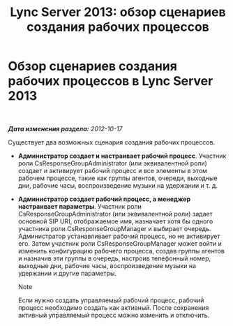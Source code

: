 ﻿---
title: 'Lync Server 2013: обзор сценариев создания рабочих процессов'
TOCTitle: Обзор сценариев создания рабочих процессов
ms:assetid: 05e0c175-0f1a-4bb1-b048-c68584d00649
ms:mtpsurl: https://technet.microsoft.com/ru-ru/library/JJ204646(v=OCS.15)
ms:contentKeyID: 49308816
ms.date: 05/19/2016
mtps_version: v=OCS.15
ms.translationtype: HT
---

# Обзор сценариев создания рабочих процессов в Lync Server 2013

 

_**Дата изменения раздела:** 2012-10-17_

Существует два возможных сценария создания рабочих процессов.

  - **Администратор создает и настраивает рабочий процесс**. Участник роли CsResponseGroupAdministrator (или эквивалентной роли) создает и активирует рабочий процесс и все элементы в этом рабочем процессе, такие как группы агентов, очереди, выходные дни, рабочие часы, воспроизведение музыки на удержании и т. д.

  - **Администратор создает рабочий процесс, а менеджер настраивает параметры**. Участник роли CsResponseGroupAdministrator (или эквивалентной роли) задает основной SIP URI, отображаемое имя, назначает хотя бы одного участника роли CsResponseGroupManager и выбирает очередь. Администратор устанавливает рабочий процесс, но не активирует его. Затем участник роли CsResponseGroupManager может войти и изменить конфигурацию рабочего процесса, создав группы агентов и назначив эти группы в очередь, настроив телефонный номер, выходные дни, рабочие часы, воспроизведение музыки на удержании и другие параметры.
    
    > [!note]  
    > Если нужно создать управляемый рабочий процесс, рабочий процесс необходимо создать как активный. После сохранения активный управляемый процесс можно изменить и отключить.
